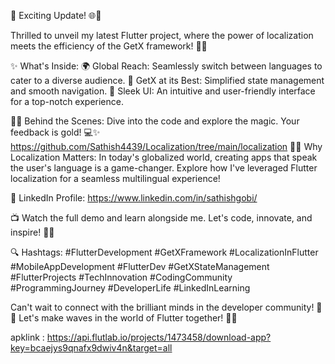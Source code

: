 🚀 Exciting Update! 🌐📱

Thrilled to unveil my latest Flutter project, where the power of localization meets the efficiency of the GetX framework! 🚀🔧

✨ What's Inside:
🌍 Global Reach: Seamlessly switch between languages to cater to a diverse audience.
🚀 GetX at its Best: Simplified state management and smooth navigation.
🎨 Sleek UI: An intuitive and user-friendly interface for a top-notch experience.

👨‍💻 Behind the Scenes:
Dive into the code and explore the magic. Your feedback is gold! 💻✨
https://github.com/Sathish4439/Localization/tree/main/localization
🧑‍💼 Why Localization Matters:
In today's globalized world, creating apps that speak the user's language is a game-changer. Explore how I've leveraged Flutter localization for a seamless multilingual experience!

🔗 LinkedIn Profile:
https://www.linkedin.com/in/sathishgobi/

📺 Watch the full demo and learn alongside me. Let's code, innovate, and inspire! 🚀🌐

🔍 Hashtags:
#FlutterDevelopment #GetXFramework #LocalizationInFlutter #MobileAppDevelopment #FlutterDev #GetXStateManagement #FlutterProjects #TechInnovation #CodingCommunity #ProgrammingJourney #DeveloperLife #LinkedInLearning

Can't wait to connect with the brilliant minds in the developer community! 🤝✨ Let's make waves in the world of Flutter together! 🚀💙

apklink : https://api.flutlab.io/projects/1473458/download-app?key=bcaejys9qnafx9dwiv4n&target=all
